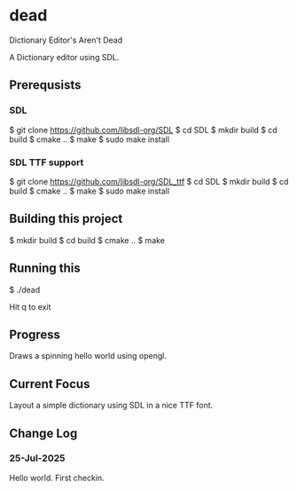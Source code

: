 # dead

Dictionary Editor's Aren't Dead

A Dictionary editor using SDL.

## Prerequsists

### SDL

$ git clone https://github.com/libsdl-org/SDL
$ cd SDL
$ mkdir build
$ cd build
$ cmake ..
$ make
$ sudo make install


### SDL TTF support

$ git clone https://github.com/libsdl-org/SDL_ttf
$ cd SDL
$ mkdir build
$ cd build
$ cmake ..
$ make
$ sudo make install

## Building this project

$ mkdir build
$ cd build
$ cmake ..
$ make

## Running this

$ ./dead

Hit q to exit

## Progress

Draws a spinning hello world using opengl.

## Current Focus

Layout a simple dictionary using SDL in a nice TTF font.

## Change Log

### 25-Jul-2025

Hello world. First checkin.

